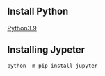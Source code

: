 ## Install Python
[Python3.9](https://github.com/6a16ec/instructions/tree/main/python3.9)

## Installing Jypeter
```
python -m pip install jupyter
```
